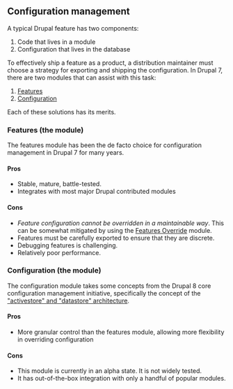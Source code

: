 ## Configuration management

A typical Drupal feature has two components:

1. Code that lives in a module
2. Configuration that lives in the database

To effectively ship a feature as a product, a distribution maintainer must choose a strategy for exporting and shipping the configuration. In Drupal 7, there are two modules that can assist with this task:

1. [Features](https://www.drupal.org/project/features)
2. [Configuration](https://www.drupal.org/project/configuration)

Each of these solutions has its merits. 

### Features (the module)

The features module has been the de facto choice for configuration management in Drupal 7 for many years. 

#### Pros

* Stable, mature, battle-tested.
* Integrates with most major Drupal contributed modules

#### Cons

* _Feature configuration cannot be overridden in a maintainable way_. This can be somewhat mitigated by using the [Features Override](https://www.drupal.org/project/features_override) module.
* Features must be carefully exported to ensure that they are discrete.
* Debugging features is challenging.
* Relatively poor performance.

### Configuration (the module)

The configuration module takes some concepts from the Drupal 8 core configuration management initiative, specifically the concept of the ["activestore" and "datastore" architecture](http://groups.drupal.org/node/191283).

#### Pros

* More granular control than the features module, allowing more flexibility in overriding configuration

#### Cons

* This module is currently in an alpha state. It is not widely tested. 
* It has out-of-the-box integration with only a handful of popular modules.